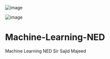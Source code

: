 ![image](https://blog.jcharistech.com/wp-content/uploads/2020/07/machinelearningwithpycaret_python_jcharistech.png)


![image](https://www.ntiva.com/hs-fs/hubfs/Machine%20learning%20(1).png?width=1200&height=627&name=Machine%20learning%20(1).png)



# Machine-Learning-NED
Machine Learning NED Sir Sajid Majeed
